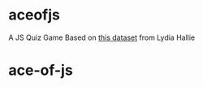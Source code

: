 # aceofjs
A JS Quiz Game
Based on [this dataset](https://github.com/lydiahallie/javascript-questions) from Lydia Hallie
# ace-of-js
